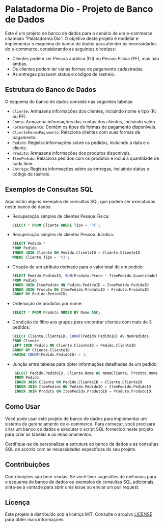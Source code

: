 # Palatadorma Dio - Projeto de Banco de Dados

Este é um projeto de banco de dados para o cenário de um e-commerce chamado "Palatadorma Dio". O objetivo deste projeto é modelar e implementar o esquema do banco de dados para atender às necessidades do e-commerce, considerando as seguintes diretrizes:

- Clientes podem ser Pessoa Jurídica (PJ) ou Pessoa Física (PF), mas não ambas.
- Os clientes podem ter várias formas de pagamento cadastradas.
- As entregas possuem status e códigos de rastreio.

## Estrutura do Banco de Dados

O esquema do banco de dados consiste nas seguintes tabelas:

- `Cliente`: Armazena informações dos clientes, incluindo nome e tipo (PJ ou PF).
- `Conta`: Armazena informações das contas dos clientes, incluindo saldo.
- `FormaPagamento`: Contém os tipos de formas de pagamento disponíveis.
- `ClienteFormaPagamento`: Relaciona clientes com suas formas de pagamento.
- `Pedido`: Registra informações sobre os pedidos, incluindo a data e o cliente.
- `Produto`: Armazena informações dos produtos disponíveis.
- `ItemPedido`: Relaciona pedidos com os produtos e inclui a quantidade de cada item.
- `Entrega`: Registra informações sobre as entregas, incluindo status e código de rastreio.

## Exemplos de Consultas SQL

Aqui estão alguns exemplos de consultas SQL que podem ser executadas neste banco de dados:

- Recuperação simples de clientes Pessoa Física:
  ```sql
  SELECT * FROM Cliente WHERE Tipo = 'PF';


- Recuperação simples de clientes Pessoa Jurídica:
    ```sql
    SELECT Pedido.*
    FROM Pedido
    INNER JOIN Cliente ON Pedido.ClienteID = Cliente.ClienteID
    WHERE Cliente.Tipo = 'PJ';

- Criação de um atributo derivado para o valor total de um pedido:
    ```sql
    SELECT Pedido.PedidoID, SUM(Produto.Preco * ItemPedido.Quantidade) AS ValorTotal
    FROM Pedido
    INNER JOIN ItemPedido ON Pedido.PedidoID = ItemPedido.PedidoID
    INNER JOIN Produto ON ItemPedido.ProdutoID = Produto.ProdutoID
    GROUP BY Pedido.PedidoID;

- Ordenação de produtos por nome:
  ```sql
  SELECT * FROM Produto ORDER BY Nome ASC;

- Condição de filtro aos grupos para encontrar clientes com mais de 3 pedidos:
  ```sql
  SELECT Cliente.ClienteID, COUNT(Pedido.PedidoID) AS NumPedidos
  FROM Cliente
  LEFT JOIN Pedido ON Cliente.ClienteID = Pedido.ClienteID
  GROUP BY Cliente.ClienteID
  HAVING COUNT(Pedido.PedidoID) > 3;

- Junção entre tabelas para obter informações detalhadas de um pedido:
   ```sql
    SELECT Pedido.PedidoID, Cliente.Nome AS NomeCliente, Produto.Nome AS NomeProduto
    FROM Pedido
    INNER JOIN Cliente ON Pedido.ClienteID = Cliente.ClienteID
    INNER JOIN ItemPedido ON Pedido.PedidoID = ItemPedido.PedidoID
    INNER JOIN Produto ON ItemPedido.ProdutoID = Produto.ProdutoID;

## Como Usar
Você pode usar este projeto de banco de dados para implementar um sistema de gerenciamento de e-commerce. Para começar, você precisará criar um banco de dados e executar o script SQL fornecido neste projeto para criar as tabelas e os relacionamentos.

Certifique-se de personalizar a estrutura do banco de dados e as consultas SQL de acordo com as necessidades específicas do seu projeto.

## Contribuições
Contribuições são bem-vindas! Se você tiver sugestões de melhorias para o esquema do banco de dados ou exemplos de consultas SQL adicionais, sinta-se à vontade para abrir uma issue ou enviar um pull request.

## Licença

Este projeto é distribuído sob a licença MIT. Consulte o arquivo [LICENSE](https://github.com/iaguy/DIO_desafio_banco_de_dados/blob/main/LICENSE) para obter mais informações.